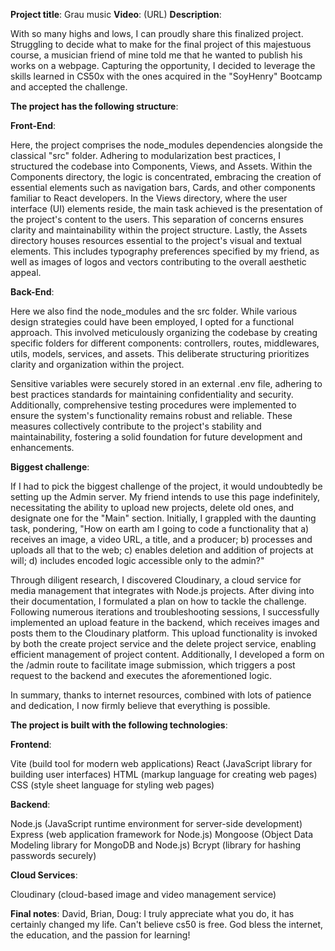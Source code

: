 **Project title**: Grau music
**Video**: (URL)
**Description**: 

With so many highs and lows, I can proudly share this finalized project. Struggling to decide what to make for the final project of this majestuous course, a musician friend of mine told me that he wanted to publish his works on a webpage. Capturing the opportunity, I decided to leverage the skills learned in CS50x with the ones acquired in the "SoyHenry" Bootcamp and accepted the challenge.

**The project has the following structure**:

**Front-End**:

Here, the project comprises the node_modules dependencies alongside the classical "src" folder. Adhering to modularization best practices, I structured the codebase into Components, Views, and Assets. Within the Components directory, the logic is concentrated, embracing the creation of essential elements such as navigation bars, Cards, and other components familiar to React developers. In the Views directory, where the user interface (UI) elements reside, the main task achieved is the presentation of the project's content to the users. This separation of concerns ensures clarity and maintainability within the project structure. Lastly, the Assets directory houses resources essential to the project's visual and textual elements. This includes typography preferences specified by my friend, as well as images of logos and vectors contributing to the overall aesthetic appeal.

**Back-End**: 

Here we also find the node_modules and the src folder. While various design strategies could have been employed, I opted for a functional approach. This involved meticulously organizing the codebase by creating specific folders for different components: controllers, routes, middlewares, utils, models, services, and assets. This deliberate structuring prioritizes clarity and organization within the project.

Sensitive variables were securely stored in an external .env file, adhering to best practices standards for maintaining confidentiality and security. Additionally, comprehensive testing procedures were implemented to ensure the system's functionality remains robust and reliable. These measures collectively contribute to the project's stability and maintainability, fostering a solid foundation for future development and enhancements.

**Biggest challenge**: 

If I had to pick the biggest challenge of the project, it would undoubtedly be setting up the Admin server. My friend intends to use this page indefinitely, necessitating the ability to upload new projects, delete old ones, and designate one for the "Main" section. Initially, I grappled with the daunting task, pondering, "How on earth am I going to code a functionality that a) receives an image, a video URL, a title, and a producer; b) processes and uploads all that to the web; c) enables deletion and addition of projects at will; d) includes encoded logic accessible only to the admin?"

Through diligent research, I discovered Cloudinary, a cloud service for media management that integrates with Node.js projects. After diving into their documentation, I formulated a plan on how to tackle the challenge. Following numerous iterations and troubleshooting sessions, I successfully implemented an upload feature in the backend, which receives images and posts them to the Cloudinary platform. This upload functionality is invoked by both the create project service and the delete project service, enabling efficient management of project content. Additionally, I developed a form on the /admin route to facilitate image submission, which triggers a post request to the backend and executes the aforementioned logic.

In summary, thanks to internet resources, combined with lots of patience and dedication, I now firmly believe that everything is possible.

**The project is built with the following technologies**:

**Frontend**:

Vite (build tool for modern web applications)
React (JavaScript library for building user interfaces)
HTML (markup language for creating web pages)
CSS (style sheet language for styling web pages)

**Backend**:

Node.js (JavaScript runtime environment for server-side development)
Express (web application framework for Node.js)
Mongoose (Object Data Modeling library for MongoDB and Node.js)
Bcrypt (library for hashing passwords securely)

**Cloud Services**:

Cloudinary (cloud-based image and video management service)


**Final notes**: David, Brian, Doug: I truly appreciate what you do, it has certainly changed my life. Can't believe cs50 is free. God bless the internet, the education, and the passion for learning!


